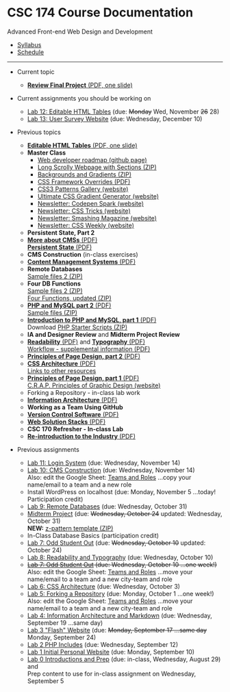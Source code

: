 # CSC 174 Course Documentation
Advanced Front-end Web Design and Development

- [Syllabus](syllabus.md)
- [Schedule](schedule.md) 

<hr>

- Current topic

  - [**Review Final Project** (PDF, one slide)](24-review-final-project/optional-final-project.pdf)
- Current assignments you should be working on

  - [Lab 12: Editable HTML Tables](lab12-editable-html-tables/instructions.md) (due: <s>Monday</s> Wed, November <s>26</s> 28)
  - [Lab 13: User Survey Website](lab13-user-survey-website/instructions.md) (due: Wednesday, December 10)
- Previous topics

  - [**Editable HTML Tables** (PDF, one slide)](23-editable-html-tables/editable-html-tables.pdf)
  - **Master Class**
    - [Web developer roadmap (github page)](https://github.com/kamranahmedse/developer-roadmap)
    - [Long Scrolly Webpage with Sections (ZIP)](22-master-class/long-scrolly-with-sections.zip)
    - [Backgrounds and Gradients (ZIP)](22-master-class/BGs-and-gradients.zip)
    - [CSS Framework Overrides (PDF)](22-master-class/css-framework-overrides.pdf)
    - [CSS3 Patterns Gallery (website)](https://leaverou.github.io/css3patterns/)
    - [Ultimate CSS Gradient Generator (website)](http://www.colorzilla.com/gradient-editor/)
    - [Newsletter: Codepen Spark (website)](https://codepen.io/spark)
    - [Newsletter: CSS Tricks (website)](https://css-tricks.com/)
    - [Newsletter: Smashing Magazine (website)](https://www.smashingmagazine.com/)
    - [Newsletter: CSS Weekly (website)](https://css-weekly.com/)
  - **Persistent State, Part 2**
  - [**More about CMSs** (PDF)](20-persistent-state/content-management-systems-contd.pdf)<br>[**Persistent State** (PDF)](20-persistent-state/persistent-state.pdf)
  - **CMS Construction** (in-class exercises)
  - [**Content Management Systems** (PDF)](18-content-management-systems/content-management-systems.pdf)
  - **Remote Databases**<br>[Sample files 2 (ZIP)](lab09-remote-databases/starter-files.zip)
  - **Four DB Functions**<br>[Sample files 2 (ZIP)](16-four-db-functions/samples2.zip)<br>[Four Functions, updated (ZIP)](16-four-db-functions/four-functions.zip)
  - [**PHP and MySQL part 2** (PDF)](15-php-and-mysql2/html-forms-and-databases.pdf)<br>[Sample files (ZIP)](15-php-and-mysql2/samples.zip)
  - [**Introduction to PHP and MySQL, part 1** (PDF)](14-introduction-to-php-and-mysql/php-and-mysql.pdf)<br>Download [PHP Starter Scripts (ZIP)](14-introduction-to-php-and-mysql/mysql-scripts.zip)
  - **IA and Designer Review** and **Midterm Project Review**
  - [**Readability** (PDF)](11-readability-typography/readability.pdf) and [**Typography** (PDF)](11-readability-typography/typography.pdf)<br>[Workflow - supplemental information (PDF)](11-readability-typography/workflow.pdf)
  - [**Principles of Page Design, part 2** (PDF)](10-principles-of-page-design2/z-patterns-and-f-patterns.pdf)
  - [**CSS Architecture** (PDF)](09-css-architecture/css-architecture.pdf)<br>[Links to other resources](lab06-css-architecture/links.md)
  - [**Principles of Page Design, part 1** (PDF)](08-principles-of-page-design1/principles-of-page-design.pdf)<br>[C.R.A.P. Principles of Graphic Design (website)](https://saylordotorg.github.io/text_business-information-systems-design-an-app-for-that/s07-01-c-r-a-p-principles-of-graphic-.html)
  - Forking a Repository - in-class lab work
  - [**Information Architecture** (PDF)](06-information-architecture/05-information-architecture.pdf)
  - **Working as a Team Using GitHub**
  - [**Version Control Software** (PDF)](04-version-control-software/04-version-control-software.pdf)
  - [**Web Solution Stacks** (PDF)](03-web-solution-stacks/03-web-solution-stacks.pdf)
  - **CSC 170 Refresher - In-class Lab**
  - [**Re-introduction to the Industry** (PDF)](01-reintroduction-to-the-industry/01-introduction-to-the-industry.pdf)


- Previous assignments

  - [Lab 11: Login System](lab11-login-system/instructions.md) (due: Wednesday, November 14)
  - [Lab 10: CMS Construction](lab10-cms-construction/instructions.md) (due: Wednesday, November 14)<br>Also: edit the Google Sheet: [Teams and Roles](https://docs.google.com/spreadsheets/d/1gXQP-1Rmra6w3PH9GzKOG9Y8-VlKk-DjlCFYFQHo0MM/edit#gid=493379955) ...copy your name/email to a team and a new role
  - Install WordPress on localhost (due: Monday, November 5 …today! Participation credit)
  - [Lab 9: Remote Databases](lab09-remote-databases/instructions.md) (due: Wednesday, October 31)
  - [Midterm Project](project-midterm/instructions.md) (due: <s>Wednesday, October 24</s> updated: Wednesday, October 31)<br>**NEW:** [z-pattern template (ZIP)](midterm-project/z-pattern-template.zip)
  - In-Class Database Basics (participation credit)
  - [Lab 7: Odd Student Out](lab07-odd-student-out/instructions.md) (due: <s>Wednesday, October 10</s> updated: October 24)
  - [Lab 8: Readability and Typography](lab08-readability-typography/instructions) (due: Wednesday, October 10)
  - <s>[Lab 7: Odd Student Out](lab07-odd-student-out/instructions.md) (due: Wednesday, October 10 ...one week!)</s><br>Also: edit the Google Sheet: [Teams and Roles](https://docs.google.com/spreadsheets/d/1gXQP-1Rmra6w3PH9GzKOG9Y8-VlKk-DjlCFYFQHo0MM/edit#gid=493379955) ...move your name/email to a team and a new city-team and role
  - [Lab 6: CSS Architecture](lab06-css-architecture/instructions.md) (due: Wednesday, October 3)
  - [Lab 5: Forking a Repository](lab05-forking-a-respository/instructions.md) (due: Monday, October 1 ...one week!)<br>Also: edit the Google Sheet: [Teams and Roles](https://docs.google.com/spreadsheets/d/1gXQP-1Rmra6w3PH9GzKOG9Y8-VlKk-DjlCFYFQHo0MM/edit#gid=493379955) ...move your name/email to a team and a new city-team and role
  - [Lab 4: Information Architecture and Markdown](lab04-ia-and-markdown/instructions.md) (due: Wednesday, September 19 ...same day)
  - [Lab 3 "Flash" Website](lab03-flash-website/instructions.md) (due: <s>Monday, September 17 ...same day</s> Monday, September 24)
  - [Lab 2 PHP Includes](lab02-php-includes/instructions.md) (due: Wednesday, September 12)
  - [Lab 1 Initial Personal Website](lab01-initial-personal-website/instructions.md) (due: Monday, September 10)
  - [Lab 0 Introductions and Prep](lab00-introductions-and-prep/instructions.md) (due: in-class, Wednesday, August 29) and <br>Prep content to use for in-class assignment on Wednesday, September 5

